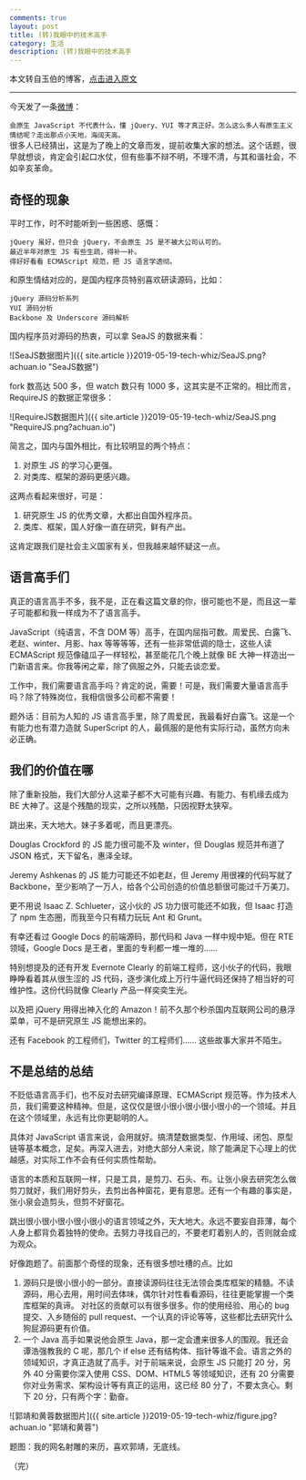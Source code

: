 ```yaml
---
comments: true
layout: post
title: (转)我眼中的技术高手
category: 生活
description: (转)我眼中的技术高手
---
```


本文转自玉伯的博客，[点击进入原文](https://github.com/lifesinger/blog/issues/126?achuan.io)

---

今天发了一条[微博](https://weibo.com/1748374882/zoavsuWAz?achuan.io)：

`会原生 JavaScript 不代表什么，懂 jQuery、YUI 等才真正好。怎么这么多人有原生主义情结呢？走出那点小天地，海阔天高。`<br>
很多人已经猜出，这是为了晚上的文章而发，提前收集大家的想法。这个话题，很早就想谈，肯定会引起口水仗，但有些事不辩不明，不理不清，与其和谐社会，不如辛亥革命。

## 奇怪的现象
平时工作，时不时能听到一些困惑、感慨：<br>

`jQuery 虽好，但只会 jQuery，不会原生 JS 是不被大公司认可的。`<br>
`最近半年对原生 JS 有些生疏，得补一补。`<br>
`得好好看看 ECMAScript 规范，把 JS 语言学透彻。`<br>

和原生情结对应的，是国内程序员特别喜欢研读源码，比如：<br>

`jQuery 源码分析系列`<br>
`YUI 源码分析`<br>
`Backbone 及 Underscore 源码解析`<br>

国内程序员对源码的热衷，可以拿 SeaJS 的数据来看：

![SeaJS数据图片]({{ site.article }}2019-05-19-tech-whiz/SeaJS.png?achuan.io "SeaJS数据") 

fork 数高达 500 多，但 watch 数只有 1000 多，这其实是不正常的。相比而言，RequireJS 的数据正常很多：

![RequireJS数据图片]({{ site.article }}2019-05-19-tech-whiz/SeaJS.png "RequireJS.png?achuan.io") 

简言之，国内与国外相比，有比较明显的两个特点：

1. 对原生 JS 的学习心更强。
2. 对类库、框架的源码更感兴趣。

这两点看起来很好，可是：

1. 研究原生 JS 的优秀文章，大都出自国外程序员。
2. 类库、框架，国人好像一直在研究，鲜有产出。

这肯定跟我们是社会主义国家有关，但我越来越怀疑这一点。

## 语言高手们
真正的语言高手不多，我不是，正在看这篇文章的你，很可能也不是，而且这一辈子可能都和我一样成为不了语言高手。

JavaScript（纯语言，不含 DOM 等）高手，在国内屈指可数。周爱民、白露飞、老赵、winter、月影、hax 等等等等，还有一些非常低调的隐士，这些人读 ECMAScript 规范像磕瓜子一样轻松，甚至能花几个晚上就像 BE 大神一样造出一门新语言来。你我等闲之辈，除了佩服之外，只能去谈恋爱。

工作中，我们需要语言高手吗？肯定的说，需要！可是，我们需要大量语言高手吗？除了特殊岗位，我相信很多公司都不需要！

题外话：目前为人知的 JS 语言高手里，除了周爱民，我最看好白露飞。这是一个有能力也有潜力造就 SuperScript 的人，最佩服的是他有实际行动，虽然方向未必正确。

## 我们的价值在哪
除了重新投胎，我们大部分人这辈子都不大可能有兴趣、有能力、有机缘去成为 BE 大神了。这是个残酷的现实，之所以残酷，只因视野太狭窄。

跳出来，天大地大。妹子多着呢，而且更漂亮。

Douglas Crockford 的 JS 能力很可能不及 winter，但 Douglas 规范并布道了 JSON 格式，天下留名，惠泽全球。

Jeremy Ashkenas 的 JS 能力可能还不如老赵，但 Jeremy 用很裸的代码写就了 Backbone，至少影响了一万人，给各个公司创造的价值总额很可能过千万美刀。

更不用说 Isaac Z. Schlueter，这小伙的 JS 功力很可能还不如我，但 Isaac 打造了 npm 生态圈，而我至今只有精力玩玩 Ant 和 Grunt。

有幸还看过 Google Docs 的前端源码，那代码和 Java 一样中规中矩。但在 RTE 领域，Google Docs 是王者，里面的专利都一堆一堆的……

特别想提及的还有开发 Evernote Clearly 的前端工程师，这小伙子的代码，我眼睁睁看着其从很生涩的 JS 代码，逐步演化成上万行牛逼代码还保持了相当好的可维护性。这份代码就像 Clearly 产品一样奕奕生光。

以及把 jQuery 用得出神入化的 Amazon！前不久那个秒杀国内互联网公司的悬浮菜单，可不是研究原生 JS 能想出来的。

还有 Facebook 的工程师们，Twitter 的工程师们…… 这些故事大家并不陌生。

## 不是总结的总结
不贬低语言高手们，也不反对去研究编译原理、ECMAScript 规范等。作为技术人员，我们需要这种精神。但是，这仅仅是很小很小很小很小很小的一个领域。并且在这个领域里，永远有比你更聪明的人。

具体对 JavaScript 语言来说，会用就好。搞清楚数据类型、作用域、闭包、原型链等基本概念，足矣。再深入进去，对绝大部分人来说，除了能满足下心理上的优越感，对实际工作不会有任何实质性帮助。

语言的本质和互联网一样，只是工具，是剪刀、石头、布。让张小泉去研究怎么做剪刀就好，我们用好剪头，去剪出各种窗花，更有意思。还有一个有趣的事实是，张小泉会造剪头，但剪不好窗花。

跳出很小很小很小很小很小的语言领域之外，天大地大。永远不要妄自菲薄，每个人身上都背负着独特的使命。去努力寻找自己的，不要老盯着别人的，否则就会成为观众。

好像跑题了。前面那个奇怪的现象，还有很多想吐槽的点。比如

1. 源码只是很小很小的一部分。直接读源码往往无法领会类库框架的精髓。不读源码，用心去用，用时间去体味，偶尔针对性看看源码，往往更能掌握一个类库框架的真谛。
对社区的贡献可以有很多很多。你的使用经验、用心的 bug 提交、入乡随俗的 pull request、一个认真的评论等等，这些都比去研究什么狗屁源码更有价值。
2. 一个 Java 高手如果说他会原生 Java，那一定会遭来很多人的围观。我还会谭浩强教我的 C 呢，那几个 if else 还有结构体、指针等谁不会。语言之外的领域知识，才真正造就了高手。对于前端来说，会原生 JS 只能打 20 分，另外 40 分需要你深入使用 CSS、DOM、HTML5 等领域知识，还有 20 分需要你对业务需求、架构设计等有真正的运用，这已经 80 分了，不要太贪心。剩下 20 分，只有两个字：勤奋。

![郭靖和黄蓉数据图片]({{ site.article }}2019-05-19-tech-whiz/figure.jpg?achuan.io "郭靖和黄蓉") 

题图：我的网名射雕的来历，喜欢郭靖，无底线。

（完）